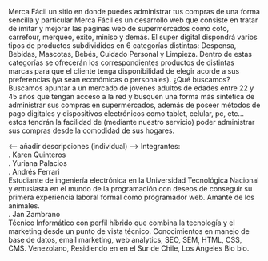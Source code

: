 Merca Fácil un sitio en donde puedes administrar tus compras de una forma sencilla y particular
Merca Fácil es un desarrollo web que consiste en tratar de imitar y mejorar las páginas web de supermercados como coto, carrefour, merqueo, exito, miniso y demás. El super digital dispondrá varios tipos de productos subdivididos  en 6 categorías distintas: Despensa, Bebidas, Mascotas, Bebés, Cuidado Personal y Limpieza. Dentro de estas categorías se ofrecerán los correspondientes productos de distintas marcas para que el cliente tenga disponibilidad de elegir acorde a sus preferencias (ya sean económicas o personales).
¿Qué buscamos?
Buscamos apuntar a un mercado de jóvenes adultos de edades entre 22 y 45 años que tengan acceso a la red
y busquen una forma más sintética de administrar sus compras en supermercados, además de poseer métodos de pago digitales y dispositivos electrónicos como tablet, celular, pc, etc... estos tendrán la facilidad de (mediante nuestro servicio) poder administrar sus compras desde la comodidad de sus hogares.

<-- añadir descripciones (individual) -->
Integrantes: <br />
. Karen Quinteros<br />
. Yuriana Palacios<br />
. Andrés Ferrari<br />
Estudiante de ingeniería electrónica en la Universidad Tecnológica Nacional y entusiasta en el mundo de la programación con deseos de conseguir su primera experiencia laboral formal como programador web. Amante de los animales.<br />
. Jan Zambrano<br />
Técnico Informático con perfil híbrido que combina la tecnología y el marketing desde un punto de vista técnico. Conocimientos en manejo de base de datos, email marketing, web analytics, SEO, SEM, HTML, CSS, CMS. Venezolano, Residiendo en en el Sur de Chile, Los Ángeles Bio bio.<br />
